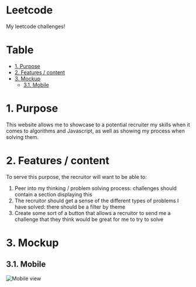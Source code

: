 # Leetcode <!-- omit in toc -->

My leetcode challenges!

# Table <!-- omit in toc -->

- [1. Purpose](#1-purpose)
- [2. Features / content](#2-features--content)
- [3. Mockup](#3-mockup)
  - [3.1. Mobile](#31-mobile)

# 1. Purpose

This website allows me to showcase to a potential recruiter my skills when it comes to algorithms and Javascript, as well as showing my process when solving them.

# 2. Features / content

To serve this purpose, the recruitor will want to be able to:

1. Peer into my thinking / problem solving process: challenges should contain a section displaying this
2. The recruitor should get a sense of the different types of problems I have solved: there should be a filter by theme
3. Create some sort of a button that allows a recruitor to send me a challenge that they think would be great for me to try to solve

# 3. Mockup

## 3.1. Mobile

![Mobile view](https://i.ibb.co/zs3h613/mobile-view.png)
